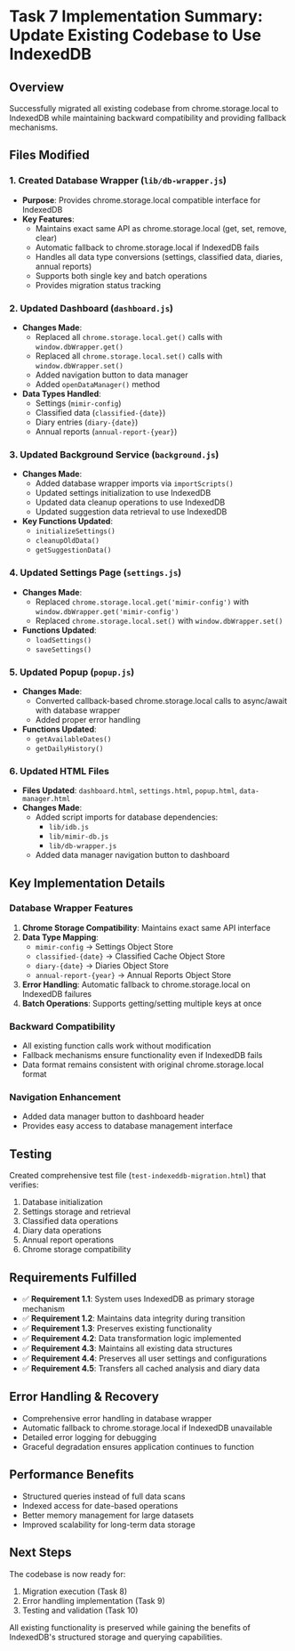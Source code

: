 # Task 7 Implementation Summary: Update Existing Codebase to Use IndexedDB

## Overview
Successfully migrated all existing codebase from chrome.storage.local to IndexedDB while maintaining backward compatibility and providing fallback mechanisms.

## Files Modified

### 1. Created Database Wrapper (`lib/db-wrapper.js`)
- **Purpose**: Provides chrome.storage.local compatible interface for IndexedDB
- **Key Features**:
  - Maintains exact same API as chrome.storage.local (get, set, remove, clear)
  - Automatic fallback to chrome.storage.local if IndexedDB fails
  - Handles all data type conversions (settings, classified data, diaries, annual reports)
  - Supports both single key and batch operations
  - Provides migration status tracking

### 2. Updated Dashboard (`dashboard.js`)
- **Changes Made**:
  - Replaced all `chrome.storage.local.get()` calls with `window.dbWrapper.get()`
  - Replaced all `chrome.storage.local.set()` calls with `window.dbWrapper.set()`
  - Added navigation button to data manager
  - Added `openDataManager()` method
- **Data Types Handled**:
  - Settings (`mimir-config`)
  - Classified data (`classified-{date}`)
  - Diary entries (`diary-{date}`)
  - Annual reports (`annual-report-{year}`)

### 3. Updated Background Service (`background.js`)
- **Changes Made**:
  - Added database wrapper imports via `importScripts()`
  - Updated settings initialization to use IndexedDB
  - Updated data cleanup operations to use IndexedDB
  - Updated suggestion data retrieval to use IndexedDB
- **Key Functions Updated**:
  - `initializeSettings()`
  - `cleanupOldData()`
  - `getSuggestionData()`

### 4. Updated Settings Page (`settings.js`)
- **Changes Made**:
  - Replaced `chrome.storage.local.get('mimir-config')` with `window.dbWrapper.get('mimir-config')`
  - Replaced `chrome.storage.local.set()` with `window.dbWrapper.set()`
- **Functions Updated**:
  - `loadSettings()`
  - `saveSettings()`

### 5. Updated Popup (`popup.js`)
- **Changes Made**:
  - Converted callback-based chrome.storage.local calls to async/await with database wrapper
  - Added proper error handling
- **Functions Updated**:
  - `getAvailableDates()`
  - `getDailyHistory()`

### 6. Updated HTML Files
- **Files Updated**: `dashboard.html`, `settings.html`, `popup.html`, `data-manager.html`
- **Changes Made**:
  - Added script imports for database dependencies:
    - `lib/idb.js`
    - `lib/mimir-db.js`
    - `lib/db-wrapper.js`
  - Added data manager navigation button to dashboard

## Key Implementation Details

### Database Wrapper Features
1. **Chrome Storage Compatibility**: Maintains exact same API interface
2. **Data Type Mapping**:
   - `mimir-config` → Settings Object Store
   - `classified-{date}` → Classified Cache Object Store
   - `diary-{date}` → Diaries Object Store
   - `annual-report-{year}` → Annual Reports Object Store
3. **Error Handling**: Automatic fallback to chrome.storage.local on IndexedDB failures
4. **Batch Operations**: Supports getting/setting multiple keys at once

### Backward Compatibility
- All existing function calls work without modification
- Fallback mechanisms ensure functionality even if IndexedDB fails
- Data format remains consistent with original chrome.storage.local format

### Navigation Enhancement
- Added data manager button to dashboard header
- Provides easy access to database management interface

## Testing
Created comprehensive test file (`test-indexeddb-migration.html`) that verifies:
1. Database initialization
2. Settings storage and retrieval
3. Classified data operations
4. Diary data operations
5. Annual report operations
6. Chrome storage compatibility

## Requirements Fulfilled
- ✅ **Requirement 1.1**: System uses IndexedDB as primary storage mechanism
- ✅ **Requirement 1.2**: Maintains data integrity during transition
- ✅ **Requirement 1.3**: Preserves existing functionality
- ✅ **Requirement 4.2**: Data transformation logic implemented
- ✅ **Requirement 4.3**: Maintains all existing data structures
- ✅ **Requirement 4.4**: Preserves all user settings and configurations
- ✅ **Requirement 4.5**: Transfers all cached analysis and diary data

## Error Handling & Recovery
- Comprehensive error handling in database wrapper
- Automatic fallback to chrome.storage.local if IndexedDB unavailable
- Detailed error logging for debugging
- Graceful degradation ensures application continues to function

## Performance Benefits
- Structured queries instead of full data scans
- Indexed access for date-based operations
- Better memory management for large datasets
- Improved scalability for long-term data storage

## Next Steps
The codebase is now ready for:
1. Migration execution (Task 8)
2. Error handling implementation (Task 9)
3. Testing and validation (Task 10)

All existing functionality is preserved while gaining the benefits of IndexedDB's structured storage and querying capabilities.
